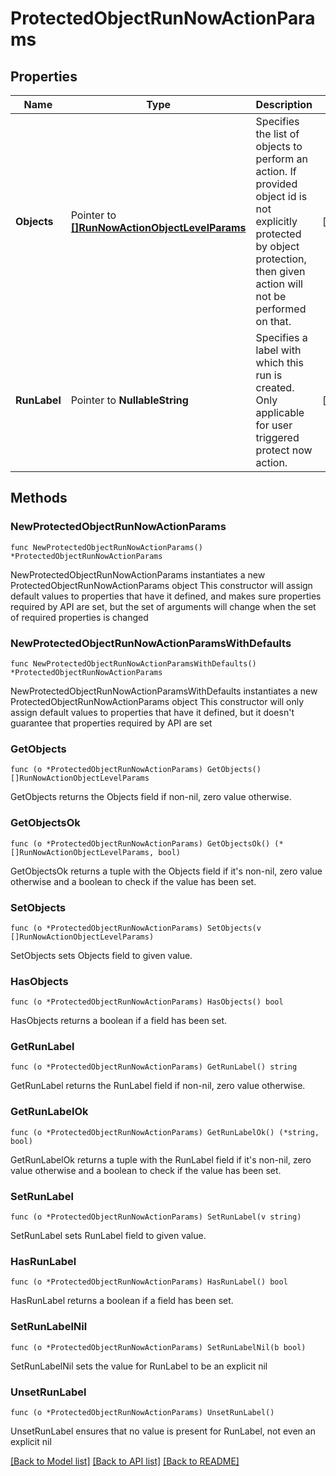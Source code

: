 # ProtectedObjectRunNowActionParams

## Properties

Name | Type | Description | Notes
------------ | ------------- | ------------- | -------------
**Objects** | Pointer to [**[]RunNowActionObjectLevelParams**](RunNowActionObjectLevelParams.md) | Specifies the list of objects to perform an action. If provided object id is not explicitly protected by object protection, then given action will not be performed on that. | [optional] 
**RunLabel** | Pointer to **NullableString** | Specifies a label with which this run is created. Only applicable for user triggered protect now action. | [optional] 

## Methods

### NewProtectedObjectRunNowActionParams

`func NewProtectedObjectRunNowActionParams() *ProtectedObjectRunNowActionParams`

NewProtectedObjectRunNowActionParams instantiates a new ProtectedObjectRunNowActionParams object
This constructor will assign default values to properties that have it defined,
and makes sure properties required by API are set, but the set of arguments
will change when the set of required properties is changed

### NewProtectedObjectRunNowActionParamsWithDefaults

`func NewProtectedObjectRunNowActionParamsWithDefaults() *ProtectedObjectRunNowActionParams`

NewProtectedObjectRunNowActionParamsWithDefaults instantiates a new ProtectedObjectRunNowActionParams object
This constructor will only assign default values to properties that have it defined,
but it doesn't guarantee that properties required by API are set

### GetObjects

`func (o *ProtectedObjectRunNowActionParams) GetObjects() []RunNowActionObjectLevelParams`

GetObjects returns the Objects field if non-nil, zero value otherwise.

### GetObjectsOk

`func (o *ProtectedObjectRunNowActionParams) GetObjectsOk() (*[]RunNowActionObjectLevelParams, bool)`

GetObjectsOk returns a tuple with the Objects field if it's non-nil, zero value otherwise
and a boolean to check if the value has been set.

### SetObjects

`func (o *ProtectedObjectRunNowActionParams) SetObjects(v []RunNowActionObjectLevelParams)`

SetObjects sets Objects field to given value.

### HasObjects

`func (o *ProtectedObjectRunNowActionParams) HasObjects() bool`

HasObjects returns a boolean if a field has been set.

### GetRunLabel

`func (o *ProtectedObjectRunNowActionParams) GetRunLabel() string`

GetRunLabel returns the RunLabel field if non-nil, zero value otherwise.

### GetRunLabelOk

`func (o *ProtectedObjectRunNowActionParams) GetRunLabelOk() (*string, bool)`

GetRunLabelOk returns a tuple with the RunLabel field if it's non-nil, zero value otherwise
and a boolean to check if the value has been set.

### SetRunLabel

`func (o *ProtectedObjectRunNowActionParams) SetRunLabel(v string)`

SetRunLabel sets RunLabel field to given value.

### HasRunLabel

`func (o *ProtectedObjectRunNowActionParams) HasRunLabel() bool`

HasRunLabel returns a boolean if a field has been set.

### SetRunLabelNil

`func (o *ProtectedObjectRunNowActionParams) SetRunLabelNil(b bool)`

 SetRunLabelNil sets the value for RunLabel to be an explicit nil

### UnsetRunLabel
`func (o *ProtectedObjectRunNowActionParams) UnsetRunLabel()`

UnsetRunLabel ensures that no value is present for RunLabel, not even an explicit nil

[[Back to Model list]](../README.md#documentation-for-models) [[Back to API list]](../README.md#documentation-for-api-endpoints) [[Back to README]](../README.md)


